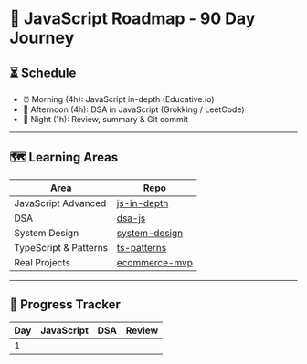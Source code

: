 # 🧠 JavaScript Roadmap - 90 Day Journey

## ⏳ Schedule
- ⏰ Morning (4h): JavaScript in-depth (Educative.io)
- 🧠 Afternoon (4h): DSA in JavaScript (Grokking / LeetCode)
- 🌙 Night (1h): Review, summary & Git commit

---

## 🗺️ Learning Areas
| Area | Repo |
|------|------|
| JavaScript Advanced | [js-in-depth](https://github.com/camtam1706/js-in-depth) |
| DSA | [dsa-js](https://github.com/camtam1706/dsa-js) |
| System Design | [system-design](https://github.com/camtam1706/system-design) |
| TypeScript & Patterns | [ts-patterns](https://github.com/camtam1706/ts-patterns) |
| Real Projects | [ecommerce-mvp](https://github.com/camtam1706/ecommerce-mvp) |

---

## 📆 Progress Tracker
| Day | JavaScript | DSA | Review |
|-----|------------|-----|--------|
| 1   |           |    |       |

